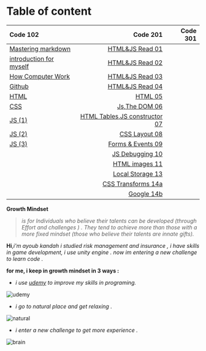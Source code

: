 # Table of content

| Code 102    | Code 201     |Code 301|
| :---        |          ---: |    ---:|
| [Mastering markdown](https://ayoubkandah.github.io/reading-notes/Readme1)      | [HTML&JS Read 01](https://ayoubkandah.github.io/reading-notes/class-01)   ||
| [introduction for myself](https://ayoubkandah.github.io/reading-notes/myself)   | [HTML&JS Read 02](https://ayoubkandah.github.io/reading-notes/class-02)      ||
|[How Computer Work](https://ayoubkandah.github.io/reading-notes/Computer)|[HTML&JS Read 03](https://ayoubkandah.github.io/reading-notes/Read03) ||
|[Github](https://ayoubkandah.github.io/reading-notes/Readme3)|[HTML&JS Read 04](https://ayoubkandah.github.io/reading-notes/Read04)||
|[HTML](https://ayoubkandah.github.io/reading-notes/HTML)|[HTML 05](https://ayoubkandah.github.io/reading-notes/Read05)||
|[CSS](https://ayoubkandah.github.io/reading-notes/CSS)|[Js,The DOM 06](https://ayoubkandah.github.io/reading-notes/Read06)||
|[JS (1)](https://ayoubkandah.github.io/reading-notes/60aJS)|[HTML Tables,JS constructor 07](https://ayoubkandah.github.io/reading-notes/Read07)||
|[JS (2)](https://ayoubkandah.github.io/reading-notes/java07)|[CSS Layout 08](https://ayoubkandah.github.io/reading-notes/Read08)||
|[JS (3)](https://ayoubkandah.github.io/reading-notes/java08)|[Forms & Events 09](https://ayoubkandah.github.io/reading-notes/Read09)||
||[JS Debugging 10](https://ayoubkandah.github.io/reading-notes/Read10)||
||[HTML images 11](https://ayoubkandah.github.io/reading-notes/Read11)||
||[Local Storage 13](https://ayoubkandah.github.io/reading-notes/Read13)||
||[ CSS Transforms 14a](https://ayoubkandah.github.io/reading-notes/Read14a)||
||[Google 14b](https://ayoubkandah.github.io/reading-notes/Read14b)||


**Growth Mindset**   
 >*is for Individuals who believe their talents can be developed (through Effort and challenges ) .  They tend to achieve more than those with a more fixed mindset (those who believe their talents are innate gifts).*


**Hi**,*i'm ayoub kandah i studied risk management and insurance , i have skills in game development, i use unity engine .
now im entering a new challenge to learn code .*

 **for me,  i keep in growth mindset in 3 ways :**
 - *i use [udemy](https://www.udemy.com/) to improve my skills in programing.*
  
  
  ![udemy](https://about.udemy.com/wp-content/uploads/2017/10/NewUlogo-large-1.png)
  
  - *i go to natural place and get relaxing .*
  
![natural](https://prod-discovery.edx-cdn.org/media/course/image/93f11b63-0c29-4472-964e-c6db1cc574e8-61863a8d0d90.small.jpg)

  - *i enter a new challenge to get more experience .*
 
 ![brain](https://2.bp.blogspot.com/-vT-8XAd3Ggo/VPePpPSmAiI/AAAAAAAAAec/yVZ5SuVobac/s1600/buildbrain.png)
 


